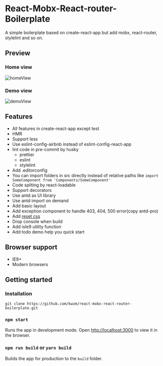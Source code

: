 # React-Mobx-React-router-Boilerplate

A simple boilerplate based on create-react-app but add mobx, react-router, stylelint and so on.

## Preview

### Home view
![homeView](https://github.com/kwzm/react-mobx-react-router-boilerplate/blob/master/public/preview/homeView.PNG)

### Demo view
![demoView](https://github.com/kwzm/react-mobx-react-router-boilerplate/blob/master/public/preview/demoView.PNG)

## Features

- All features in create-react-app except test
- HMR
- Support less
- Use eslint-config-airbnb instead of eslint-config-react-app
- lint code in pre-commit by husky
  - prettier
  - eslint
  - stylelint
- Add .editorconfig
- You can import folders in src directly instead of relative paths like `import SomeComponent from 'Components/SomeComponent'`
- Code spliting by react-loadable
- Support decorators
- Use antd as UI library
- Use antd import on demand
- Add basic layout
- Add exception component to handle 403, 404, 500 error(copy antd-pro)
- Add [reset css](https://github.com/jgthms/minireset.css)
- Drop console when build
- Add isIe9 utility function
- Add todo demo help you quick start

## Browser support
  - IE9+
  - Modern browsers
  
## Getting started

### Installation

`git clone https://github.com/kwzm/react-mobx-react-router-boilerplate.git`

### `npm start`

Runs the app in development mode.
Open [http://localhost:3000](http://localhost:3000) to view it in the browser.

### `npm run build` or `yarn build`

Builds the app for production to the `build` folder.<br>
